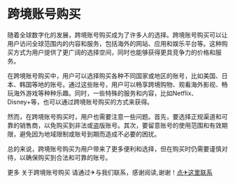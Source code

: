 # 跨境账号购买

随着全球数字化的发展，跨境账号购买成为了许多人的选择。跨境账号购买可以让用户访问全球范围内的内容和服务，包括海外的网站、应用和娱乐平台等。这种购买方式为用户提供了更广阔的选择空间，同时也能够获得更具竞争力的价格和服务。

在跨境账号购买中，用户可以选择购买各种不同国家或地区的账号，比如美国、日本、韩国等地的账号。通过这些账号，用户可以畅享跨境购物、观看海外影视、畅玩海外游戏等种种乐趣。同时，一些特殊的服务和内容，比如Netflix、Disney+等，也可以通过跨境账号购买的方式来获得。

然而，在跨境账号购买时，用户也需要注意一些问题。首先，要选择正规渠道和可靠的销售商，以免购买到非法或盗版账号。其次，要留意账号的使用范围和有效期限，避免因为地域限制或账号到期而造成不必要的困扰。

总的来说，跨境账号购买为用户带来了更多便利和选择，但在购买时仍需要谨慎对待，以确保购买到合法和可靠的账号。

更多 关于跨境账号购买 请通过✈与我们联系，感谢阅读,谢谢！[点✈这里联系](https://ads.k02.cc)